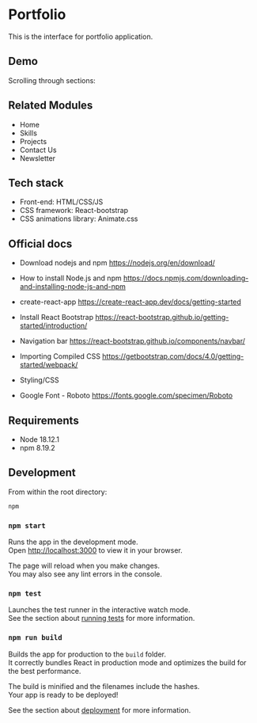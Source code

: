 # Portfolio



This is the interface for portfolio application.

## Demo
Scrolling through sections:

<!-- <p align="center">
<img src="https://media.giphy.com/media/R7IIrzGecqGO2aEZTE/giphy.gif" width="70%"></p>

Form Modal for favoriting:

<p align="center">
<img src="https://media.giphy.com/media/RKmLYjKhsMq3BbD3UK/giphy.gif" width="70%"></p>

Form Modal to create a new collection:

<p align="center">
<img src="https://media.giphy.com/media/ldAnZGhJzFQzW43Ovh/giphy.gif" width="70%"></p> -->

## Related Modules

  - Home
  - Skills 
  - Projects 
  - Contact Us
  - Newsletter


## Tech stack
  - Front-end: HTML/CSS/JS
  - CSS framework: React-bootstrap 
  - CSS animations library: Animate.css




## Official docs
  - Download nodejs and npm https://nodejs.org/en/download/
  - How to install Node.js and npm https://docs.npmjs.com/downloading-and-installing-node-js-and-npm
  - create-react-app https://create-react-app.dev/docs/getting-started
  - Install React Bootstrap https://react-bootstrap.github.io/getting-started/introduction/
  - Navigation bar https://react-bootstrap.github.io/components/navbar/
  - Importing Compiled CSS https://getbootstrap.com/docs/4.0/getting-started/webpack/

  - Styling/CSS
  - Google Font - Roboto https://fonts.google.com/specimen/Roboto




## Requirements

- Node 18.12.1
- npm 8.19.2


## Development
From within the root directory:
```sh
npm
```

### `npm start`

Runs the app in the development mode.\
Open [http://localhost:3000](http://localhost:3000) to view it in your browser.

The page will reload when you make changes.\
You may also see any lint errors in the console.

### `npm test`

Launches the test runner in the interactive watch mode.\
See the section about [running tests](https://facebook.github.io/create-react-app/docs/running-tests) for more information.

### `npm run build`

Builds the app for production to the `build` folder.\
It correctly bundles React in production mode and optimizes the build for the best performance.

The build is minified and the filenames include the hashes.\
Your app is ready to be deployed!

See the section about [deployment](https://facebook.github.io/create-react-app/docs/deployment) for more information.





